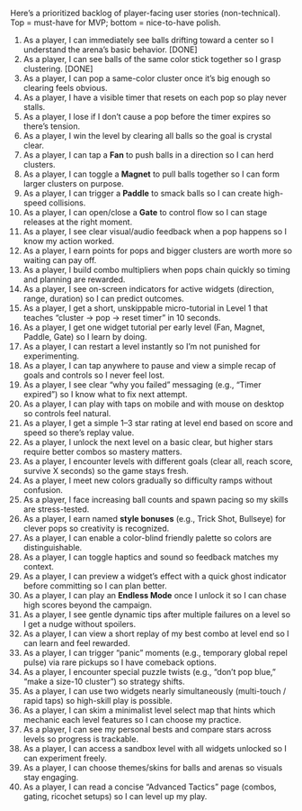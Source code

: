 Here’s a prioritized backlog of player-facing user stories (non-technical). Top = must-have for MVP; bottom = nice-to-have polish.

1. As a player, I can immediately see balls drifting toward a center so I understand the arena’s basic behavior. [DONE]
2. As a player, I can see balls of the same color stick together so I grasp clustering. [DONE]
3. As a player, I can pop a same-color cluster once it’s big enough so clearing feels obvious.
4. As a player, I have a visible timer that resets on each pop so play never stalls.
5. As a player, I lose if I don’t cause a pop before the timer expires so there’s tension.
6. As a player, I win the level by clearing all balls so the goal is crystal clear.
7. As a player, I can tap a **Fan** to push balls in a direction so I can herd clusters.
8. As a player, I can toggle a **Magnet** to pull balls together so I can form larger clusters on purpose.
9. As a player, I can trigger a **Paddle** to smack balls so I can create high-speed collisions.
10. As a player, I can open/close a **Gate** to control flow so I can stage releases at the right moment.
11. As a player, I see clear visual/audio feedback when a pop happens so I know my action worked.
12. As a player, I earn points for pops and bigger clusters are worth more so waiting can pay off.
13. As a player, I build combo multipliers when pops chain quickly so timing and planning are rewarded.
14. As a player, I see on-screen indicators for active widgets (direction, range, duration) so I can predict outcomes.
15. As a player, I get a short, unskippable micro-tutorial in Level 1 that teaches “cluster → pop → reset timer” in 10 seconds.
16. As a player, I get one widget tutorial per early level (Fan, Magnet, Paddle, Gate) so I learn by doing.
17. As a player, I can restart a level instantly so I’m not punished for experimenting.
18. As a player, I can tap anywhere to pause and view a simple recap of goals and controls so I never feel lost.
19. As a player, I see clear “why you failed” messaging (e.g., “Timer expired”) so I know what to fix next attempt.
20. As a player, I can play with taps on mobile and with mouse on desktop so controls feel natural.
21. As a player, I get a simple 1–3 star rating at level end based on score and speed so there’s replay value.
22. As a player, I unlock the next level on a basic clear, but higher stars require better combos so mastery matters.
23. As a player, I encounter levels with different goals (clear all, reach score, survive X seconds) so the game stays fresh.
24. As a player, I meet new colors gradually so difficulty ramps without confusion.
25. As a player, I face increasing ball counts and spawn pacing so my skills are stress-tested.
26. As a player, I earn named **style bonuses** (e.g., Trick Shot, Bullseye) for clever pops so creativity is recognized.
27. As a player, I can enable a color-blind friendly palette so colors are distinguishable.
28. As a player, I can toggle haptics and sound so feedback matches my context.
29. As a player, I can preview a widget’s effect with a quick ghost indicator before committing so I can plan better.
30. As a player, I can play an **Endless Mode** once I unlock it so I can chase high scores beyond the campaign.
31. As a player, I see gentle dynamic tips after multiple failures on a level so I get a nudge without spoilers.
32. As a player, I can view a short replay of my best combo at level end so I can learn and feel rewarded.
33. As a player, I can trigger “panic” moments (e.g., temporary global repel pulse) via rare pickups so I have comeback options.
34. As a player, I encounter special puzzle twists (e.g., “don’t pop blue,” “make a size-10 cluster”) so strategy shifts.
35. As a player, I can use two widgets nearly simultaneously (multi-touch / rapid taps) so high-skill play is possible.
36. As a player, I can skim a minimalist level select map that hints which mechanic each level features so I can choose my practice.
37. As a player, I can see my personal bests and compare stars across levels so progress is trackable.
38. As a player, I can access a sandbox level with all widgets unlocked so I can experiment freely.
39. As a player, I can choose themes/skins for balls and arenas so visuals stay engaging.
40. As a player, I can read a concise “Advanced Tactics” page (combos, gating, ricochet setups) so I can level up my play.
